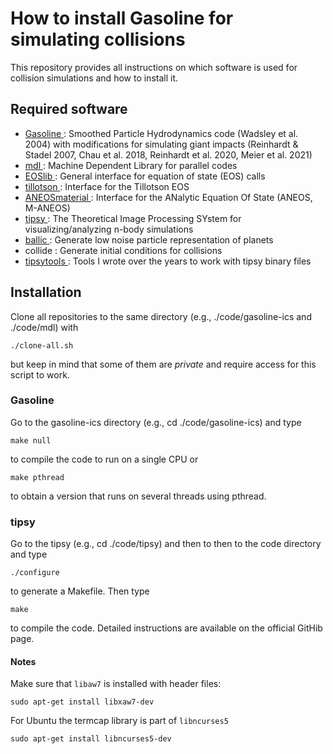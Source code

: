 # How to install Gasoline for simulating collisions

This repository provides all instructions on which software is used for collision simulations and how to install it.

## Required software
- [ Gasoline ]( https://bitbucket.org/creinh/gasoline-ics/src/master/): Smoothed Particle Hydrodynamics code (Wadsley et al. 2004) with modifications for simulating giant impacts (Reinhardt & Stadel 2007, Chau et al. 2018, Reinhardt et al. 2020, Meier et al. 2021)
- [ mdl ]( https://github.com/N-BodyShop/mdl ): Machine Dependent Library for parallel codes
- [ EOSlib ](https://github.com/Halbarath/EOSlib): General interface for equation of state (EOS) calls
- [ tillotson ](https://github.com/chreinhardt/tillotson): Interface for the Tillotson EOS
- [ ANEOSmaterial ](https://github.com/Halbarath/ANEOSmaterial): Interface for the ANalytic Equation Of State (ANEOS, M-ANEOS)
- [ tipsy ](https://github.com/N-BodyShop/tipsy):  The Theoretical Image Processing SYstem for visualizing/analyzing n-body simulations
- [ ballic ](https://github.com/chreinhardt/ballic-array): Generate low noise particle representation of planets
- collide : Generate initial conditions for collisions
- [ tipsytools ](https://bitbucket.org/creinh/tipsytools/src/master/): Tools I wrote over the years to work with tipsy binary files


## Installation
Clone all repositories to the same directory (e.g., ./code/gasoline-ics and ./code/mdl) with
```
./clone-all.sh
```
but keep in mind that some of them are _private_ and require access for this script to work.


### Gasoline
Go to the gasoline-ics directory (e.g., cd ./code/gasoline-ics) and type
```
make null
```
to compile the code to run on a single CPU or
```
make pthread
```
to obtain a version that runs on several threads using pthread.


### tipsy
Go to the tipsy (e.g., cd ./code/tipsy) and then to then to the code directory and type
```
./configure
```
to generate a Makefile. Then type
```
make
```
to compile the code. Detailed instructions are available on the official GitHib page.

#### Notes
Make sure that ```libaw7``` is installed with header files:
```
sudo apt-get install libxaw7-dev
```

For Ubuntu the termcap library is part of ```libncurses5```
```
sudo apt-get install libncurses5-dev
`````



